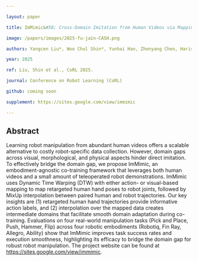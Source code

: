 ```yaml
---

layout: paper

title: ImMimic&#58; Cross-Domain Imitation from Human Videos via Mapping and Interpolation

image: /papers/images/2025-fu-jain-CASH.png

authors: Yangcen Liu*, Woo Chul Shin*, Yunhai Han, Zhenyang Chen, Harish Ravichandar, Danfei Xu<br/>(* equal contribution)

year: 2025

ref: Liu, Shin et al., CoRL 2025.

journal: Conference on Robot Learning (CoRL)

github: coming soon

supplement: https://sites.google.com/view/immimic

---
```


## Abstract

Learning robot manipulation from abundant human videos offers a scalable alternative to costly robot-specific data collection. However, domain gaps across visual, morphological, and physical aspects hinder direct imitation. To effectively bridge the domain gap, we propose ImMimic, an embodiment-agnostic co-training framework that leverages both human videos and a small amount of teleoperated robot demonstrations. ImMimic uses Dynamic Time Warping (DTW) with either action- or visual-based mapping to map retargeted human hand poses to robot joints, followed by MixUp interpolation between paired human and robot trajectories. Our key insights are (1) retargeted human hand trajectories provide informative action labels, and (2) interpolation over the mapped data creates intermediate domains that facilitate smooth domain adaptation during co-training. Evaluations on four real-world manipulation tasks (Pick and Place, Push, Hammer, Flip) across four robotic embodiments (Robotiq, Fin Ray, Allegro, Ability) show that ImMimic improves task success rates and execution smoothness, highlighting its efficacy to bridge the domain gap for robust robot manipulation. The project website can be found at https://sites.google.com/view/immimic.